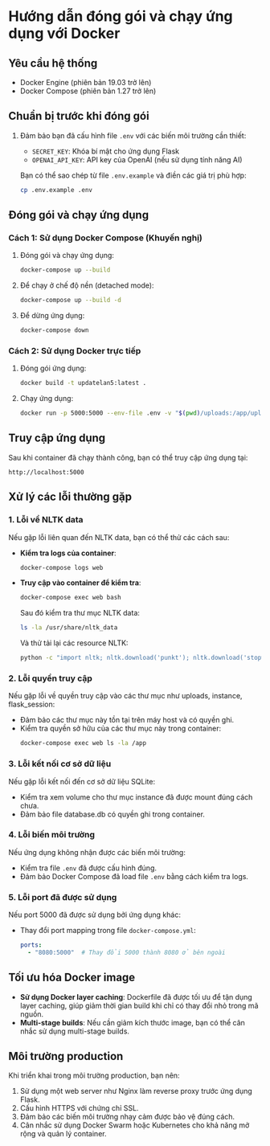 # Hướng dẫn đóng gói và chạy ứng dụng với Docker

## Yêu cầu hệ thống

- Docker Engine (phiên bản 19.03 trở lên)
- Docker Compose (phiên bản 1.27 trở lên)

## Chuẩn bị trước khi đóng gói

1. Đảm bảo bạn đã cấu hình file `.env` với các biến môi trường cần thiết:
   - `SECRET_KEY`: Khóa bí mật cho ứng dụng Flask
   - `OPENAI_API_KEY`: API key của OpenAI (nếu sử dụng tính năng AI)

   Bạn có thể sao chép từ file `.env.example` và điền các giá trị phù hợp:
   ```bash
   cp .env.example .env
   ```

## Đóng gói và chạy ứng dụng

### Cách 1: Sử dụng Docker Compose (Khuyến nghị)

1. Đóng gói và chạy ứng dụng:
   ```bash
   docker-compose up --build
   ```

2. Để chạy ở chế độ nền (detached mode):
   ```bash
   docker-compose up --build -d
   ```

3. Để dừng ứng dụng:
   ```bash
   docker-compose down
   ```

### Cách 2: Sử dụng Docker trực tiếp

1. Đóng gói ứng dụng:
   ```bash
   docker build -t updatelan5:latest .
   ```

2. Chạy ứng dụng:
   ```bash
   docker run -p 5000:5000 --env-file .env -v "$(pwd)/uploads:/app/uploads" -v "$(pwd)/instance:/app/instance" -v "$(pwd)/form_data.json:/app/form_data.json" -v "$(pwd)/form_history.json:/app/form_history.json" -v "$(pwd)/flask_session:/app/flask_session" updatelan5:latest
   ```

## Truy cập ứng dụng

Sau khi container đã chạy thành công, bạn có thể truy cập ứng dụng tại:

```
http://localhost:5000
```

## Xử lý các lỗi thường gặp

### 1. Lỗi về NLTK data

Nếu gặp lỗi liên quan đến NLTK data, bạn có thể thử các cách sau:

- **Kiểm tra logs của container**:
  ```bash
  docker-compose logs web
  ```

- **Truy cập vào container để kiểm tra**:
  ```bash
  docker-compose exec web bash
  ```
  Sau đó kiểm tra thư mục NLTK data:
  ```bash
  ls -la /usr/share/nltk_data
  ```
  Và thử tải lại các resource NLTK:
  ```bash
  python -c "import nltk; nltk.download('punkt'); nltk.download('stopwords'); nltk.download('wordnet')"
  ```

### 2. Lỗi quyền truy cập

Nếu gặp lỗi về quyền truy cập vào các thư mục như uploads, instance, flask_session:

- Đảm bảo các thư mục này tồn tại trên máy host và có quyền ghi.
- Kiểm tra quyền sở hữu của các thư mục này trong container:
  ```bash
  docker-compose exec web ls -la /app
  ```

### 3. Lỗi kết nối cơ sở dữ liệu

Nếu gặp lỗi kết nối đến cơ sở dữ liệu SQLite:

- Kiểm tra xem volume cho thư mục instance đã được mount đúng cách chưa.
- Đảm bảo file database.db có quyền ghi trong container.

### 4. Lỗi biến môi trường

Nếu ứng dụng không nhận được các biến môi trường:

- Kiểm tra file `.env` đã được cấu hình đúng.
- Đảm bảo Docker Compose đã load file `.env` bằng cách kiểm tra logs.

### 5. Lỗi port đã được sử dụng

Nếu port 5000 đã được sử dụng bởi ứng dụng khác:

- Thay đổi port mapping trong file `docker-compose.yml`:
  ```yaml
  ports:
    - "8080:5000"  # Thay đổi 5000 thành 8080 ở bên ngoài
  ```

## Tối ưu hóa Docker image

- **Sử dụng Docker layer caching**: Dockerfile đã được tối ưu để tận dụng layer caching, giúp giảm thời gian build khi chỉ có thay đổi nhỏ trong mã nguồn.
- **Multi-stage builds**: Nếu cần giảm kích thước image, bạn có thể cân nhắc sử dụng multi-stage builds.

## Môi trường production

Khi triển khai trong môi trường production, bạn nên:

1. Sử dụng một web server như Nginx làm reverse proxy trước ứng dụng Flask.
2. Cấu hình HTTPS với chứng chỉ SSL.
3. Đảm bảo các biến môi trường nhạy cảm được bảo vệ đúng cách.
4. Cân nhắc sử dụng Docker Swarm hoặc Kubernetes cho khả năng mở rộng và quản lý container.